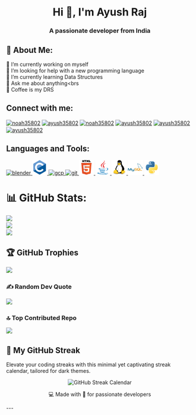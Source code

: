 <h1 align="center">Hi 👋, I'm Ayush Raj</h1>
<h3 align="center">A passionate developer from India</h3>

## 💫 About Me:
🔭 I’m currently working on myself<br>🤝 I’m looking for help with a new programming language<br>🌱 I’m currently learning Data Structures<br>💬 Ask me about anything<brs<br> 🍵 Coffee is my DRS

## Connect with me:
<p align="left">
<a href="https://twitter.com/noah35802" target="blank"><img align="center" src="https://raw.githubusercontent.com/rahuldkjain/github-profile-readme-generator/master/src/images/icons/Social/twitter.svg" alt="noah35802" height="30" width="40" /></a>
<a href="https://linkedin.com/in/ayush35802" target="blank"><img align="center" src="https://raw.githubusercontent.com/rahuldkjain/github-profile-readme-generator/master/src/images/icons/Social/linked-in-alt.svg" alt="ayush35802" height="30" width="40" /></a>
<a href="https://instagram.com/noah35802" target="blank"><img align="center" src="https://raw.githubusercontent.com/rahuldkjain/github-profile-readme-generator/master/src/images/icons/Social/instagram.svg" alt="noah35802" height="30" width="40" /></a>
<a href="https://www.hackerrank.com/ayush35802" target="blank"><img align="center" src="https://raw.githubusercontent.com/rahuldkjain/github-profile-readme-generator/master/src/images/icons/Social/hackerrank.svg" alt="ayush35802" height="30" width="40" /></a>
<a href="https://www.leetcode.com/ayush35802" target="blank"><img align="center" src="https://raw.githubusercontent.com/rahuldkjain/github-profile-readme-generator/master/src/images/icons/Social/leet-code.svg" alt="ayush35802" height="30" width="40" /></a>
<a href="https://auth.geeksforgeeks.org/user/ayush35802" target="blank"><img align="center" src="https://raw.githubusercontent.com/rahuldkjain/github-profile-readme-generator/master/src/images/icons/Social/geeks-for-geeks.svg" alt="ayush35802" height="30" width="40" /></a>
</p>

## Languages and Tools:
<p align="left"> <a href="https://www.blender.org/" target="_blank" rel="noreferrer"> <img src="https://download.blender.org/branding/community/blender_community_badge_white.svg" alt="blender" width="40" height="40"/> </a> <a href="https://www.cprogramming.com/" target="_blank" rel="noreferrer"> <img src="https://raw.githubusercontent.com/devicons/devicon/master/icons/c/c-original.svg" alt="c" width="40" height="40"/> </a> <a href="https://cloud.google.com" target="_blank" rel="noreferrer"> <img src="https://www.vectorlogo.zone/logos/google_cloud/google_cloud-icon.svg" alt="gcp" width="40" height="40"/> </a> <a href="https://git-scm.com/" target="_blank" rel="noreferrer"> <img src="https://www.vectorlogo.zone/logos/git-scm/git-scm-icon.svg" alt="git" width="40" height="40"/> </a> <a href="https://www.w3.org/html/" target="_blank" rel="noreferrer"> <img src="https://raw.githubusercontent.com/devicons/devicon/master/icons/html5/html5-original-wordmark.svg" alt="html5" width="40" height="40"/> </a> <a href="https://www.java.com" target="_blank" rel="noreferrer"> <img src="https://raw.githubusercontent.com/devicons/devicon/master/icons/java/java-original.svg" alt="java" width="40" height="40"/> </a> <a href="https://www.linux.org/" target="_blank" rel="noreferrer"> <img src="https://raw.githubusercontent.com/devicons/devicon/master/icons/linux/linux-original.svg" alt="linux" width="40" height="40"/> </a> <a href="https://www.mysql.com/" target="_blank" rel="noreferrer"> <img src="https://raw.githubusercontent.com/devicons/devicon/master/icons/mysql/mysql-original-wordmark.svg" alt="mysql" width="40" height="40"/> </a> <a href="https://www.python.org" target="_blank" rel="noreferrer"> <img src="https://raw.githubusercontent.com/devicons/devicon/master/icons/python/python-original.svg" alt="python" width="40" height="40"/> </a> </p>

# 📊 GitHub Stats:
![](https://github-readme-stats.vercel.app/api?username=noah35802&theme=dark&hide_border=false&include_all_commits=false&count_private=false)<br/>
![](https://github-readme-streak-stats.herokuapp.com/?user=noah35802&theme=dark&hide_border=false)<br/>
![](https://github-readme-stats.vercel.app/api/top-langs/?username=noah35802&theme=dark&hide_border=false&include_all_commits=false&count_private=false&layout=compact)

## 🏆 GitHub Trophies
![](https://github-profile-trophy.vercel.app/?username=noah35802&theme=radical&no-frame=false&no-bg=false&margin-w=4)

### ✍️ Random Dev Quote
![](https://quotes-github-readme.vercel.app/api?type=horizontal&theme=radical)

### 🔝 Top Contributed Repo
![](https://github-contributor-stats.vercel.app/api?username=noah35802&limit=5&theme=dark&combine_all_yearly_contributions=true)

## 🌌 My GitHub Streak

Elevate your coding streaks with this minimal yet captivating streak calendar, tailored for dark themes.

<div align="center">

<img src="https://streak-stats.demolab.com?user=noah35802&theme=dark&hide_border=true&date_format=M%20j%5B%2C%20Y%5D" alt="GitHub Streak Calendar"/>

</div>

<div align="center">

💻 Made with 💖 for passionate developers

</div>
---


<!-- Proudly created with GPRM ( https://gprm.itsvg.in ) -->
